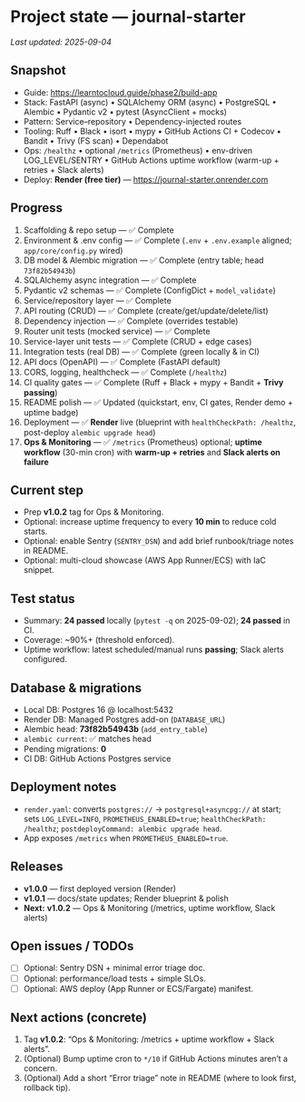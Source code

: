 # Project state — journal-starter

*Last updated: 2025-09-04*

## Snapshot
* Guide: https://learntocloud.guide/phase2/build-app
* Stack: FastAPI (async) • SQLAlchemy ORM (async) • PostgreSQL • Alembic • Pydantic v2 • pytest (AsyncClient + mocks)
* Pattern: Service–repository • Dependency-injected routes
* Tooling: Ruff • Black • isort • mypy • GitHub Actions CI + Codecov • Bandit • Trivy (FS scan) • Dependabot
* Ops: `/healthz` • optional `/metrics` (Prometheus) • env-driven LOG_LEVEL/SENTRY • GitHub Actions uptime workflow (warm-up + retries + Slack alerts)
* Deploy: **Render (free tier)** — https://journal-starter.onrender.com

## Progress
1. Scaffolding & repo setup — ✅ Complete  
2. Environment & .env config — ✅ Complete (`.env` + `.env.example` aligned; `app/core/config.py` wired)  
3. DB model & Alembic migration — ✅ Complete (entry table; head `73f82b54943b`)  
4. SQLAlchemy async integration — ✅ Complete  
5. Pydantic v2 schemas — ✅ Complete (ConfigDict + `model_validate`)  
6. Service/repository layer — ✅ Complete  
7. API routing (CRUD) — ✅ Complete (create/get/update/delete/list)  
8. Dependency injection — ✅ Complete (overrides testable)  
9. Router unit tests (mocked service) — ✅ Complete  
10. Service-layer unit tests — ✅ Complete (CRUD + edge cases)  
11. Integration tests (real DB) — ✅ Complete (green locally & in CI)  
12. API docs (OpenAPI) — ✅ Complete (FastAPI default)  
13. CORS, logging, healthcheck — ✅ Complete (`/healthz`)  
14. CI quality gates — ✅ Complete (Ruff + Black + mypy + Bandit + **Trivy passing**)  
15. README polish — ✅ Updated (quickstart, env, CI gates, Render demo + uptime badge)  
16. Deployment — ✅ **Render** live (blueprint with `healthCheckPath: /healthz`, post-deploy `alembic upgrade head`)  
17. **Ops & Monitoring** — ✅ `/metrics` (Prometheus) optional; **uptime workflow** (30-min cron) with **warm-up + retries** and **Slack alerts on failure**

## Current step
* Prep **v1.0.2** tag for Ops & Monitoring.
* Optional: increase uptime frequency to every **10 min** to reduce cold starts.
* Optional: enable Sentry (`SENTRY_DSN`) and add brief runbook/triage notes in README.
* Optional: multi-cloud showcase (AWS App Runner/ECS) with IaC snippet.

## Test status
* Summary: **24 passed** locally (`pytest -q` on 2025-09-02); **24 passed** in CI.
* Coverage: ~90%+ (threshold enforced).
* Uptime workflow: latest scheduled/manual runs **passing**; Slack alerts configured.

## Database & migrations
* Local DB: Postgres 16 @ localhost:5432  
* Render DB: Managed Postgres add-on (`DATABASE_URL`)  
* Alembic head: **73f82b54943b** (`add_entry_table`)  
* `alembic current`: ✅ matches head  
* Pending migrations: **0**  
* CI DB: GitHub Actions Postgres service

## Deployment notes
* `render.yaml`: converts `postgres://` → `postgresql+asyncpg://` at start; sets `LOG_LEVEL=INFO`, `PROMETHEUS_ENABLED=true`; `healthCheckPath: /healthz`; `postdeployCommand: alembic upgrade head`.
* App exposes `/metrics` when `PROMETHEUS_ENABLED=true`.

## Releases
* **v1.0.0** — first deployed version (Render)  
* **v1.0.1** — docs/state updates; Render blueprint & polish  
* **Next:** **v1.0.2** — Ops & Monitoring (/metrics, uptime workflow, Slack alerts)

## Open issues / TODOs
* [ ] Optional: Sentry DSN + minimal error triage doc.  
* [ ] Optional: performance/load tests + simple SLOs.  
* [ ] Optional: AWS deploy (App Runner or ECS/Fargate) manifest.

## Next actions (concrete)
1. Tag **v1.0.2**: “Ops & Monitoring: /metrics + uptime workflow + Slack alerts”.  
2. (Optional) Bump uptime cron to `*/10` if GitHub Actions minutes aren’t a concern.  
3. (Optional) Add a short “Error triage” note in README (where to look first, rollback tip).
